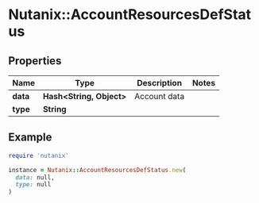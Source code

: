 # Nutanix::AccountResourcesDefStatus

## Properties

| Name | Type | Description | Notes |
| ---- | ---- | ----------- | ----- |
| **data** | **Hash&lt;String, Object&gt;** | Account data |  |
| **type** | **String** |  |  |

## Example

```ruby
require 'nutanix'

instance = Nutanix::AccountResourcesDefStatus.new(
  data: null,
  type: null
)
```

